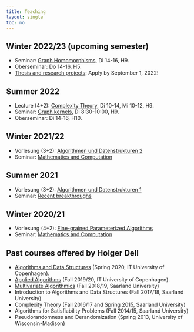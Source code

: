 ```yaml
---
title: Teaching
layout: single
toc: no
---
```


<!--

## Summer 2024 (tentative)

- Advanced Lecture
- Seminar

## Winter 2023/24 (tentative)

- Lecture (3+2): [Algorithmen und Datenstrukturen 2](/algo2)
- Seminar

## Summer 2023 (tentative)

- Lecture (3+2): [Algorithmen und Datenstrukturen 1](/algo1)
- Seminar w/ Kuehne

-->

## Winter 2022/23 (upcoming semester)

- Seminar: [Graph Homomorphisms](/seminar/homomorphisms), Di 14-16, H9.
- Oberseminar: Do 14-16, H5.
- [Thesis and research projects](/projects): Apply by September 1, 2022!

## Summer 2022

- Lecture (4+2): [Complexity Theory](/complexity), Di 10-14, Mi 10-12, H9.
- Seminar: [Graph kernels](/seminar/graphkernels), Di 8:30-10:00, H9.
- Oberseminar: Di 14-16, H10.

## Winter 2021/22

- Vorlesung (3+2): [Algorithmen und Datenstrukturen 2](/algo2)
- Seminar: [Mathematics and Computation](/seminar/wigderson)

## Summer 2021

- Vorlesung (3+2): [Algorithmen und Datenstrukturen 1](/algo1)
- Seminar: [Recent breakthroughs](/seminar/paper)

## Winter 2020/21

- Vorlesung (4+2): [Fine-grained Parameterized Algorithms](/parameterized)
- Seminar: [Mathematics and Computation](/seminar/wigderson)

## Past courses offered by Holger Dell

- [Algorithms and Data Structures](https://learnit.itu.dk/local/coursebase/view.php?s=ft&view=public&ciid=423) (Spring 2020, IT University of Copenhagen).
- [Applied Algorithms](https://learnit.itu.dk/local/coursebase/view.php?s=ft&view=public&ciid=203) (Fall 2019/20, IT University of Copenhagen).
- [Multivariate Algorithmics](https://bit.ly/MulAlg18) (Fall 2018/19, Saarland University)
- Introduction to Algorithms and Data Structures (Fall 2017/18, Saarland University)
- Complexity Theory (Fall 2016/17 and Spring 2015, Saarland University)
- Algorithms for Satisfiability Problems (Fall 2014/15, Saarland University)
- Pseudorandomness and Derandomization (Spring 2013, University of Wisconsin-Madison)
